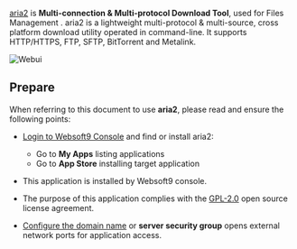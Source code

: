 [aria2](https://aria2.github.io/) is **Multi-connection & Multi-protocol Download Tool**, used for Files Management . aria2 is a lightweight multi-protocol & multi-source, cross platform download utility operated in command-line. It supports HTTP/HTTPS, FTP, SFTP, BitTorrent and Metalink.


![Webui](https://libs.websoft9.com/Websoft9/DocsPicture/zh/aria2/aria2-gui-websoft9.png)


## Prepare

When referring to this document to use **aria2**, please read and ensure the following points:

- [Login to Websoft9 Console](./login-console) and find or install aria2:
  - Go to **My Apps** listing applications 
  - Go to **App Store** installing target application

- This application is installed by Websoft9 console.


- The purpose of this application complies with the [GPL-2.0](https://opensource.org/licenses/GPL-2.0) open source license agreement.


- [Configure the domain name](./domain-set) or **server security group** opens external network ports for application access.